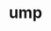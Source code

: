 ---
category: 3-letters
denotation: null
name: ump
reference_link: https://www.etymonline.com/word/ump
root_language: null
root_name: null
title: ump
type: free
word_sums:
- respelling: ump
  sum: 'Ump + '
---